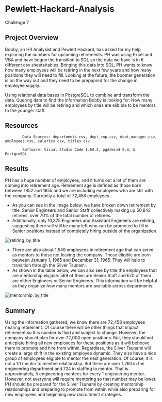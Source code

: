 # Pewlett-Hackard-Analysis
Challenge 7
## Project Overview
Bobby, an HR Analysist and Pewlett Hackard, has asked for my help exploring the numbers for upcoming retirements. PH was using Excel and VBA and have begun the transition to SQL so the data we have is in 6 different csv sheets/tables. Bringing this data into SQL, PH wants to know how many employees will be retiring in the next few years and how many positions they will need to fill. Looking at the future, the boomer generation is on the way out and they need to be prepapred for the change in employee supply.

Using relational data bases in PostgreSQL to combine and transform the data. Quering data to find the information Bobby is looking for: How many employees by title will be retiring and which ones are elibible to be mentors to the younger staff.

## Resources
            Data Sources: departments.csv, dept_emp.csv, dept_manager.csv, employees.csv, salaries.csv, titles.csv
            
            Software: Visual Studio Code 1.64.2, pgAdmin4 6.4, & PostgreSQL
## Results
PH has a huge number of employees, and it turns out a lot of them are coming into retirement age. Retirement age is defined as those born between 1952 and 1955 and we are including employees who are still with the company. Currently a total of 72,458 employees.

- As you can see in the image below, we have broken down retirement by title. Senior Engineers and Senior Staff collectively making up 50,842 retirees, over 70% of the total number of retirees.
- Additionally, only 10,375 Engineers and Assistant Engineers are retiring, suggesting there will still be many left who can be promoted to fill in Senior positions instead of completely hiring outside of the organization.

![retiring_by_title](https://user-images.githubusercontent.com/96352625/154891325-a05b18f0-8ca6-459f-8a73-114d90b73e44.png)

- There are also about 1,549 employees in retirement age that can serve as mentors to those not leaving the company. Those eligible are born between January 1, 1965 and December 31, 1965. They will help to transition through the Silver Tsunami.
- As shown in the table below, we can also see by title the employees that are mentorship eligible. 569 of them are Senior Staff and 670 of them are either Engineers or Senior Engineers. This information will be helpful as they organize how many mentors are available across departments.

![mentorship_by_title](https://user-images.githubusercontent.com/96352625/154893424-235b8617-8ce3-44fe-90fa-70d379522991.png)

## Summary
Using the information gathered, we know there are 72,458 employees nearing retirement. Of course there will be other things that impact retirement so this number is fluid and subject to change. However, the company should plan for over 72,000 open positions. But, they should not anticpiate hiring all new employees for these positions as it will behoove them to promote and hire from within. Regardless, the Silver Tsunami will create a large shift in the existing employee dynamic. They also have a nice group of employees eligible to mentor the next generation. Of course, it is not a 1:1 mentor to mentee relationship. But there are over 1,760 in the engineering department and 724 in staffing to mentor. That is approximately, 5 engineering mentees for every 1 engineering mentor. However, not everyone will require mentoring so that number may be lower. PH should be prepared for the Silver Tsunami by creating mentorship relationships and preparing to promote from within while also preparing for new employees and beginning new recruitment strategies.
